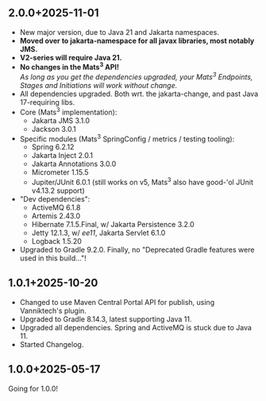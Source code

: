 ## 2.0.0+2025-11-01

* New major version, due to Java 21 and Jakarta namespaces.
* **Moved over to jakarta-namespace for all javax libraries, most notably JMS.**
* **V2-series will require Java 21.**
* **No changes in the Mats<sup>3</sup> API!**  
  _As long as you get the dependencies upgraded, your Mats<sup>3</sup> Endpoints, Stages and Initiations will
  work without change._
* All dependencies upgraded. Both wrt. the jakarta-change, and past Java 17-requiring libs.
* Core (Mats<sup>3</sup> implementation):
  * Jakarta JMS 3.1.0
  * Jackson 3.0.1
* Specific modules (Mats<sup>3</sup> SpringConfig / metrics / testing tooling):
  * Spring 6.2.12
  * Jakarta Inject 2.0.1
  * Jakarta Annotations 3.0.0
  * Micrometer 1.15.5
  * Jupiter/JUnit 6.0.1 (still works on v5, Mats<sup>3</sup> also have good-'ol JUnit v4.13.2 support)
* "Dev dependencies":
  * ActiveMQ 6.1.8
  * Artemis 2.43.0
  * Hibernate 7.1.5.Final, w/ Jakarta Persistence 3.2.0
  * Jetty 12.1.3, w/ _ee11_, Jakarta Servlet 6.1.0
  * Logback 1.5.20
* Upgraded to Gradle 9.2.0. Finally, no "Deprecated Gradle features were used in this build..."!

## 1.0.1+2025-10-20

* Changed to use Maven Central Portal API for publish, using Vanniktech's plugin.
* Upgraded to Gradle 8.14.3, latest supporting Java 11.
* Upgraded all dependencies. Spring and ActiveMQ is stuck due to Java 11.
* Started Changelog.

## 1.0.0+2025-05-17

Going for 1.0.0!